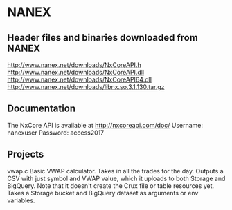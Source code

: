 # NANEX

## Header files and binaries downloaded from NANEX
http://www.nanex.net/downloads/NxCoreAPI.h
http://www.nanex.net/downloads/NxCoreAPI.dll
http://www.nanex.net/downloads/NxCoreAPI64.dll
http://www.nanex.net/downloads/libnx.so.3.1.130.tar.gz

## Documentation 

The NxCore API is available at http://nxcoreapi.com/doc/
Username:  nanexuser
Password:  access2017

## Projects

vwap.c 
Basic VWAP calculator. Takes in all the trades for the day.
Outputs a CSV with just symbol and VWAP value, which it uploads to both Storage and BigQuery.
Note that it doesn't create the Crux file or table resources yet.
Takes a Storage bucket and BigQuery dataset as arguments or env variables.
 


